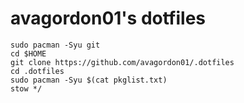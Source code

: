# avagordon01's dotfiles

```
sudo pacman -Syu git
cd $HOME
git clone https://github.com/avagordon01/.dotfiles
cd .dotfiles
sudo pacman -Syu $(cat pkglist.txt)
stow */
```
